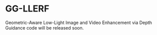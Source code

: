 # GG-LLERF
Geometric-Aware Low-Light Image and Video Enhancement via Depth Guidance
code will be released soon.
